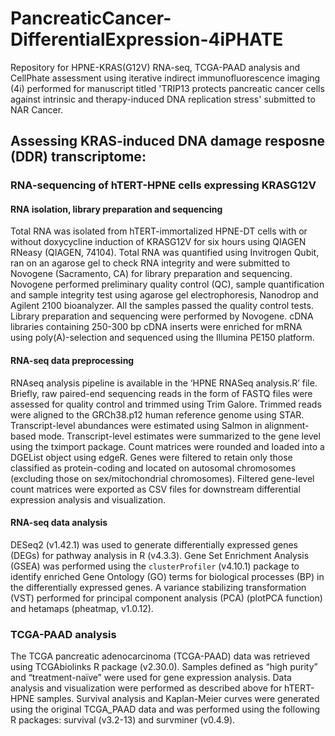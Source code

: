 # PancreaticCancer-DifferentialExpression-4iPHATE

Repository for HPNE-KRAS(G12V) RNA-seq, TCGA-PAAD analysis and CellPhate assessment using iterative indirect immunofluorescence imaging (4i) performed for manuscript titled 'TRIP13 protects pancreatic cancer cells against intrinsic and therapy-induced DNA replication stress' submitted to NAR Cancer.

## Assessing KRAS-induced DNA damage resposne (DDR) transcriptome:

### RNA-sequencing of hTERT-HPNE cells expressing KRASG12V
#### RNA isolation, library preparation and sequencing
Total RNA was isolated from hTERT-immortalized HPNE-DT cells with or without doxycycline induction of KRASG12V for six hours using QIAGEN RNeasy (QIAGEN, 74104). Total RNA was quantified using Invitrogen Qubit, ran on an agarose gel to check RNA integrity and were submitted to Novogene (Sacramento, CA) for library preparation and sequencing. Novogene performed preliminary quality control (QC), sample quantification and sample integrity test using agarose gel electrophoresis, Nanodrop and Agilent 2100 bioanalyzer. All the samples passed the quality control tests. Library preparation and sequencing were performed by Novogene. cDNA libraries containing 250-300 bp cDNA inserts were enriched for mRNA using poly(A)-selection and sequenced using the Illumina PE150 platform.
#### RNA-seq data preprocessing
RNAseq analysis pipeline is available in the ‘HPNE RNASeq analysis.R’ file. Briefly, raw paired-end sequencing reads in the form of FASTQ files were assessed for quality control and trimmed using Trim Galore. Trimmed reads were aligned to the GRCh38.p12 human reference genome using STAR. Transcript-level abundances were estimated using Salmon in alignment-based mode. Transcript-level estimates were summarized to the gene level using the tximport package. Count matrices were rounded and loaded into a DGEList object using edgeR. Genes were filtered to retain only those classified as protein-coding and located on autosomal chromosomes (excluding those on sex/mitochondrial chromosomes). Filtered gene-level count matrices were exported as CSV files for downstream differential expression analysis and visualization.
#### RNA-seq data analysis
DESeq2 (v1.42.1) was used to generate differentially expressed genes (DEGs) for pathway analysis in R (v4.3.3). Gene Set Enrichment Analysis (GSEA) was performed using the `clusterProfiler` (v4.10.1) package to identify enriched Gene Ontology (GO) terms for biological processes (BP) in the differentially expressed genes. A variance stabilizing transformation (VST) performed for principal component analysis (PCA) (plotPCA function) and hetamaps (pheatmap, v1.0.12). 

### TCGA-PAAD analysis
The TCGA pancreatic adenocarcinoma (TCGA-PAAD) data was retrieved using TCGAbiolinks R package (v2.30.0). Samples defined as “high purity” and “treatment-naïve” were used for gene expression analysis. Data analysis and visualization were performed as described above for hTERT-HPNE samples. Survival analysis and Kaplan-Meier curves were generated using the original TCGA_PAAD data and was performed using the following R packages: survival (v3.2-13) and survminer (v0.4.9).


